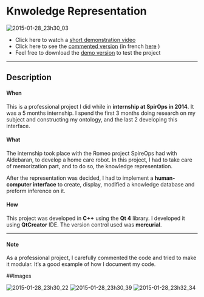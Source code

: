 ﻿# Knwoledge Representation

![2015-01-28_23h30_03](https://cloud.githubusercontent.com/assets/10437041/5948558/0ba01f3e-a746-11e4-98d7-f29bc2f857ef.png)

*  Click here to watch a [short demonstration video](http://youtu.be/J3H5N4Xq6YQ) 
*  Click here to see the [commented version](http://youtu.be/kuEOkY3mTCg) (in french [here](http://youtu.be/MZzXB3ecEME) )
*  Feel free to download the [demo version](https://github.com/OlivierDeBouclans/2014-Knowledge-Representation/raw/master/TryMe-KnowledgeRepresentation.rar) to test the project 

---

## Description

#### When

This is a professional project I did while in **internship at SpirOps in 2014**. It was a 5 months internship. I spend the first 3 months doing research on my subject and constructing my ontology, and the last 2 developing this interface.  

#### What

The internship took place with the Romeo project SpireOps had with Aldebaran, to develop a home care robot. In this project, I had to take care of memorization part, and to do so, the knowledge representation.

After the representation was decided, I had to implement a **human-computer interface** to create, display, modified a knowledge database and preform inference on it.

#### How

This project was developed in **C++** using the **Qt 4** library.  I developed it using **QtCreator** IDE. The version control used was **mercurial**.

---

#### Note

As a professional project, I carefully commented the code and tried to make it modular. It’s a good example of how I document my code.


##Images

![2015-01-28_23h30_22](https://cloud.githubusercontent.com/assets/10437041/5948559/0bbb1032-a746-11e4-9328-a289965a45a0.png)
![2015-01-28_23h30_39](https://cloud.githubusercontent.com/assets/10437041/5948560/0bc6663a-a746-11e4-8543-e41ee777f804.png)
![2015-01-28_23h32_34](https://cloud.githubusercontent.com/assets/10437041/5948566/163b81d6-a746-11e4-8d5b-1de459915394.png)